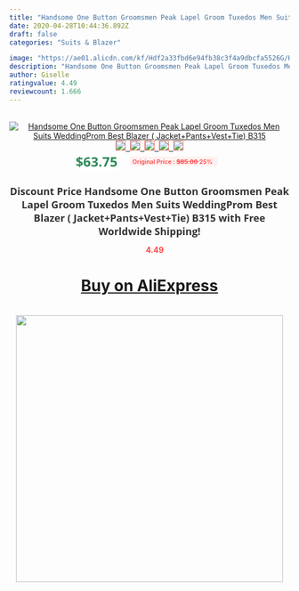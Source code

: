 ```yaml
---
title: "Handsome One Button Groomsmen Peak Lapel Groom Tuxedos Men Suits WeddingProm Best Blazer ( Jacket+Pants+Vest+Tie) B315"
date: 2020-04-28T10:44:36.892Z
draft: false
categories: "Suits & Blazer"

image: "https://ae01.alicdn.com/kf/Hdf2a33fbd6e94fb38c3f4a9dbcfa5526G/Handsome-One-Button-Groomsmen-Peak-Lapel-Groom-Tuxedos-Men-Suits-Wedding-Prom-Best-Blazer-Jacket-Pants.jpg"
description: "Handsome One Button Groomsmen Peak Lapel Groom Tuxedos Men Suits WeddingProm Best Blazer ( Jacket+Pants+Vest+Tie) B315"
author: Giselle
ratingvalue: 4.49
reviewcount: 1.666
---
```

<br>
<div style="text-align: center;">
<a href="https://s.click.aliexpress.com/e/_A6i8BT" target="_blank" rel="nofollow noopener noreferrer"><img alt="Handsome One Button Groomsmen Peak Lapel Groom Tuxedos Men Suits WeddingProm Best Blazer ( Jacket+Pants+Vest+Tie) B315" class="magnifier-image" src="https://ae01.alicdn.com/kf/Hdf2a33fbd6e94fb38c3f4a9dbcfa5526G/Handsome-One-Button-Groomsmen-Peak-Lapel-Groom-Tuxedos-Men-Suits-Wedding-Prom-Best-Blazer-Jacket-Pants.jpg_640x640.jpg">
<br>
<img style="border:1px solid salmon" src="https://ae01.alicdn.com/kf/Hdf2a33fbd6e94fb38c3f4a9dbcfa5526G/Handsome-One-Button-Groomsmen-Peak-Lapel-Groom-Tuxedos-Men-Suits-Wedding-Prom-Best-Blazer-Jacket-Pants.jpg_120x120.jpg">&nbsp;&nbsp;<img style="border:1px solid salmon" src="https://ae01.alicdn.com/kf/H53fc858c55724cef95a56739e73f3699X/Handsome-One-Button-Groomsmen-Peak-Lapel-Groom-Tuxedos-Men-Suits-Wedding-Prom-Best-Blazer-Jacket-Pants.jpg_120x120.jpg">&nbsp;&nbsp;<img style="border:1px solid salmon" src="https://ae01.alicdn.com/kf/H1b304ff441a345c1a0ff0fea510b0360m/Handsome-One-Button-Groomsmen-Peak-Lapel-Groom-Tuxedos-Men-Suits-Wedding-Prom-Best-Blazer-Jacket-Pants.jpg_120x120.jpg">&nbsp;&nbsp;<img style="border:1px solid salmon" src="https://ae01.alicdn.com/kf/Ha21f38fc368e49d5805036eaba6e115de/Handsome-One-Button-Groomsmen-Peak-Lapel-Groom-Tuxedos-Men-Suits-Wedding-Prom-Best-Blazer-Jacket-Pants.jpg_120x120.jpg">&nbsp;&nbsp;<img style="border:1px solid salmon" src="https://ae01.alicdn.com/kf/Hcb72f2579cf44a768a41772e8f869e28e/Handsome-One-Button-Groomsmen-Peak-Lapel-Groom-Tuxedos-Men-Suits-Wedding-Prom-Best-Blazer-Jacket-Pants.jpg_120x120.jpg"></a></div><br0>
<div style="text-align: center;"><span style="background-color: white; border: 0px; box-sizing: border-box; color: seagreen; display: inline-block; font-family: &quot;open sans&quot; , &quot;arial&quot; , &quot;helvetica&quot; , sans-serif , &quot;heiti&quot;; font-size: 24px; font-stretch: inherit; font-weight: 700; line-height: inherit; margin: 0px 10px 0px 0px; padding: 0px; vertical-align: middle;">$63.75 </span>
<span style="background: rgb(255 , 241 , 241); border-radius: 3px; border: 0px; box-sizing: border-box; color: #ff4747; display: inline-block; font-family: inherit; font-size: 12px; font-stretch: inherit; font-style: inherit; font-variant: inherit; font-weight: 600; line-height: inherit; margin: 0px; padding: 2px 5px; transform: scale(0.9); vertical-align: middle;">Original Price : <b style="text-decoration: line-through;">$85.00 </b> 25%&nbsp;&nbsp;</span></div>
<h1 style="color: #333333; display: inline-block; font-family: &quot;open sans&quot; , &quot;arial&quot; , &quot;helvetica&quot; , sans-serif , &quot;heiti&quot;; font-size: 18px; font-stretch: inherit; font-weight: 700; text-align: center;">Discount Price Handsome One Button Groomsmen Peak Lapel Groom Tuxedos Men Suits WeddingProm Best Blazer ( Jacket+Pants+Vest+Tie) B315 with Free Worldwide Shipping!</h1>
<div style="color: #ff4747; text-align: center;">
<img src="https://4.bp.blogspot.com/-M0ZcTcb-5uY/XleCXlxnR4I/AAAAAAAAAEc/OrjgMkXV1oMQFaCRZj5HQwOCBcu3w1FegCPcBGAYYCw/s1600/star.png" style="height: 15px;">&nbsp;<b>4.49</b></div>
<div class="button_cont" align="center"><a class="buynow_a" href="https://s.click.aliexpress.com/e/_A6i8BT" target="_blank" rel="nofollow noopener noreferrer"><H1>Buy on AliExpress</H1></a></div><br>
<div class="separator" style="clear: both; text-align: center;">
<img src="https://lh3.googleusercontent.com/-pTy5HemUv9M/XlePHvY0dAI/AAAAAAAAAE4/0nX5iRUoIWY8eMW9Dpxeirr157OZliDIgCLcBGAsYHQ/s1600/badge.gif" width="480">
</div>
